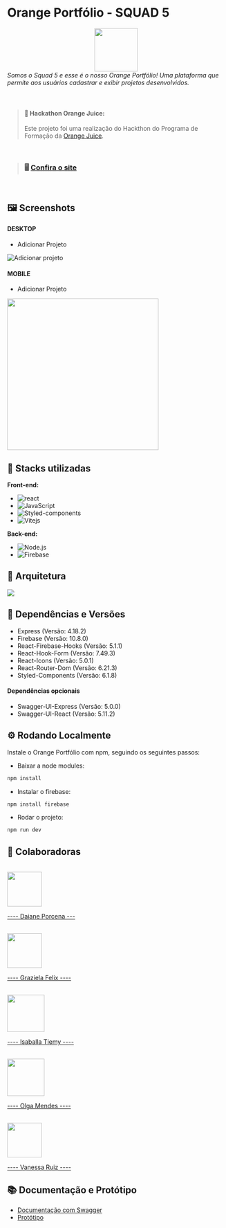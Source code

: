 # Orange Portfólio - SQUAD 5

<div align="center">
<img src="https://github.com/tiemyz/orange-portfolio-squad5/assets/63428197/d42129bf-dc8f-421d-a68f-4199b1500109" width="100px">
</div>
<em> Somos o Squad 5 e esse é o nosso Orange Portfólio! Uma plataforma que permite aos usuários cadastrar e exibir projetos desenvolvidos.</em>
</br>
</br>
</br>


> <h4>🍊 Hackathon Orange Juice:</h4>
> Este projeto foi uma realização do Hackthon do Programa de Formação da <a href="https://tech.orangejuice.com.br/orangejuice">Orange Juice</a>.
</br>

> ### 🖥️ [Confira o site](https://orange-portfolio-squad5.vercel.app/)
</br>

## 🖼️ Screenshots
<h4>DESKTOP</h4>

- Adicionar Projeto

![Adicionar projeto](https://github.com/tiemyz/orange-portfolio-squad5/assets/63428197/fb239a52-a4c2-4fbb-a8a1-b1547d9b5fab)

<h4>MOBILE</h4>

- Adicionar Projeto

<img src="https://github.com/tiemyz/orange-portfolio-squad5/assets/63428197/4c548255-83e1-4207-858a-0c47fd5b43f2" height="350px">


## 🔧 Stacks utilizadas

**Front-end:**

- ![react](https://img.shields.io/badge/-React.js-ff5522?style=flat&logo=react)
- ![JavaScript](https://img.shields.io/badge/-JavaScript-ff5522?style=flat&logo=javascript)
- ![Styled-components](https://img.shields.io/badge/-Styled--components-ff5522?style=flat&logo=styled-components)
- ![Vitejs](https://img.shields.io/badge/-Vitejs-ff5522?style=flat&logo=vite)

**Back-end:**

- ![Node.js](https://img.shields.io/badge/-Node.js-ff5522?style=flat&logo=node.js)
- ![Firebase](https://img.shields.io/badge/-Firebase-ff5522?style=flat&logo=firebase)

## 🧱 Arquitetura
<img src="https://github.com/tiemyz/orange-portfolio-squad5/assets/63428197/4e409d1c-a2ee-4bfd-9880-05cf3cc3fe6a">

## 🚧 Dependências e Versões

- Express (Versão: 4.18.2)
- Firebase (Versão: 10.8.0)
- React-Firebase-Hooks (Versão: 5.1.1)
- React-Hook-Form (Versão: 7.49.3)
- React-Icons (Versão: 5.0.1)
- React-Router-Dom (Versão: 6.21.3)
- Styled-Components (Versão: 6.1.8)

#### Dependências opcionais

- Swagger-UI-Express (Versão: 5.0.0)
- Swagger-UI-React (Versão: 5.11.2)

## ⚙️ Rodando Localmente

Instale o Orange Portfólio com npm, seguindo os seguintes passos:

- Baixar a node modules:

```bash
npm install
```

- Instalar o firebase:

```bash
npm install firebase
```

- Rodar o projeto:

```bash
npm run dev
```

## 💼 Colaboradoras

<br>
<a href="https://github.com/DaianePorcena"><img src="https://github.com/tiemyz/orange-portfolio-squad5/assets/63428197/ac62380c-bc39-4cc1-a17c-79481d842637" height="80px">

---- Daiane Porcena --- </a>

<br>
<a href="https://github.com/Grazifelix"><img src="https://github.com/tiemyz/orange-portfolio-squad5/assets/63428197/e7c35816-a72e-43bb-b319-5e39eae20876" height="80px">

---- Graziela Felix ----</a>

<br>
<a href="https://github.com/tiemyz"><img src="https://github.com/tiemyz/orange-portfolio-squad5/assets/63428197/4be2d6ce-d093-4ace-9a16-b26fe6d7aa20" height="86px">

---- Isaballa Tiemy ----</a>

<br>
<a href="https://github.com/olgacsmendes"><img src="https://github.com/tiemyz/orange-portfolio-squad5/assets/63428197/6f1dd3c0-e5b0-431f-8e1c-a303d0f5ff51" height="86px">

---- Olga Mendes ----</a>

<br>
<a href="https://github.com/vlruiz108"><img src="https://github.com/tiemyz/orange-portfolio-squad5/assets/63428197/9da44009-2446-4c46-aa79-ea4fba28b433" height="80px">

---- Vanessa Ruiz ----</a>


## 📚 Documentação e Protótipo
- [Documentação com Swagger](https://editor-next.swagger.io/)
- [Protótipo](https://www.figma.com/file/utDx59m5Opz1lDSN1J4r9I/Desafio---Programa-de-Forma%C3%A7%C3%A3o-5.0?type=design&node-id=171-2351&mode=design&t=bz8BZHdEaUUh6yH8-0)